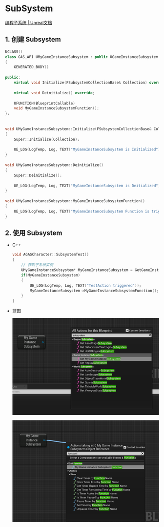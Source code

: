 # SubSystem

[编程子系统 | Unreal文档](https://docs.unrealengine.com/4.27/zh-CN/ProgrammingAndScripting/Subsystems/)

## 1. 创建 Subsystem

```C++
UCLASS()
class GAS_API UMyGameInstanceSubsystem : public UGameInstanceSubsystem
{
    GENERATED_BODY()

public:
    virtual void Initialize(FSubsystemCollectionBase& Collection) override;
    
    virtual void Deinitialize() override;

    UFUNCTION(BlueprintCallable)
    void MyGameInstanceSubsystemFunction();
};


void UMyGameInstanceSubsystem::Initialize(FSubsystemCollectionBase& Collection)
{
    Super::Initialize(Collection);

    UE_LOG(LogTemp, Log, TEXT("MyGameInstanceSubsystem is Initialized"));
}

void UMyGameInstanceSubsystem::Deinitialize()
{
    Super::Deinitialize();

    UE_LOG(LogTemp, Log, TEXT("MyGameInstanceSubsystem is Deitialized"));
}

void UMyGameInstanceSubsystem::MyGameInstanceSubsystemFunction()
{
    UE_LOG(LogTemp, Log, TEXT("MyGameInstanceSubsystem Function is triggered."));
}
```

## 2. 使用 Subsystem

- C++

  ```C++
  void AGASCharacter::SubsystemTest()
  {
      // 获取子系统实例
      UMyGameInstanceSubsystem* MyGameInstanceSubsystem = GetGameInstance()->GetSubsystem<UMyGameInstanceSubsystem>();
      if(MyGameInstanceSubsystem)
      {
          UE_LOG(LogTemp, Log, TEXT("TestAction triggered"));
          MyGameInstanceSubsystem->MyGameInstanceSubsystemFunction();
      }
  }
  ```

- 蓝图

  ![使用Subsystem](02-01.png)

  ![使用Subsystem](02-02.png)
